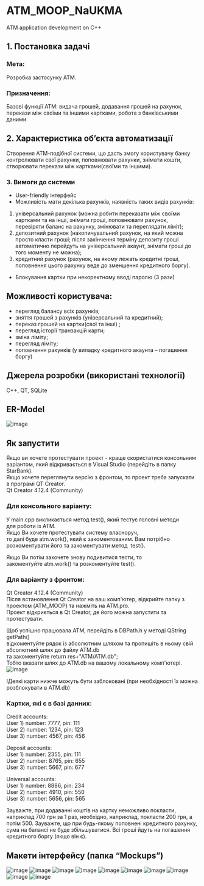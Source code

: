 # ATM_MOOP_NaUKMA
ATM application development on C++


## 1. Постановка задачі
### Мета: 
Розробка застосунку АТМ.

### Призначення: 
Базові функції АТМ: видача грошей, додавання грошей на рахунок, перекази між своїми та іншими картками, робота з банківськими даними.

## 2.	Характеристика об’єкта автоматизації
Створення АТМ-подібної системи, що дасть змогу користувачу банку контролювати свої рахунки, поповнювати рахунки, знімати кошти, створювати перекази між картками(своїми та іншими).

### 3. Вимоги до системи
* User-friendly інтерфейс
*	Можливість мати декілька рахунків, наявність таких видів рахунків:
  1. універсальний рахунок (можна робити переказати між своїми картками та на інші, знімати гроші, поповнювати рахунок,  перевіряти баланс на рахунку, змінювати та переглядати ліміт);
  2. депозитний рахунок (накопичувальний рахунок, на який можна просто класти гроші; після закінчення терміну депозиту гроші автоматично перейдуть на універсальний акаунт, знімати гроші до того моменту не можна);
  3. кредитний рахунок (рахунок, на якому лежать кредитні гроші, поповнення цього рахунку веде до зменшення кредитного боргу).
* Блокування картки при некоректному вводі паролю (3 рази)

## Можливості користувача:
* перегляд балансу всіх рахунків;
* зняття грошей з рахунків (універсальний та кредитний);
* переказ грошей на картки(свої та інші) ;
* перегляд історії транзакцій карти;
* зміна ліміту;
* перегляд ліміту;
* поповнення рахунків (у випадку кредитного акаунта – погашення боргу)

## Джерела розробки (використані технології)
C++, QT, SQLite

## ER-Model
![image](https://user-images.githubusercontent.com/60096558/137622885-87b36ed1-4c07-44e1-b67e-03090c1dc9b5.png)

## Як запустити
Якщо ви хочете протестувати проект - краще скористатися консольним варіантом, який відкривається в Visual Studio (перейдіть в папку StarBank).  
Якщо хочете переглянути версію з фронтом, то проект треба запускати в програмі QT Creator.  
Qt Creator 4.12.4 (Community)  

### Для консольного варіанту:  
У main.cpp викликається метод test(), який тестує головні методи  
для роботи із ATM.  
Якщо Ви хочете протестувати систему власноруч,  
то далі буде atm.work(), який є закоментованим. Вам потрібно  
розкоментувати його та закоментувати метод  test().  

Якщо Ви потім захочете знову подивитися тести, то  
закоментуйте atm.work() та розкоментуйте test().  

### Для варіанту з фронтом:   
Qt Creator 4.12.4 (Community)  
Після встановлення Qt Creator на ваш комп'ютер, відкрийте папку з проектом (ATM_MOOP) та нажміть на ATM.pro.  
Проект відкриється в Qt Creator, де його можна запустити та протестувати.  

Щоб успішно працювала АТМ, перейдіть в DBPath.h у методі QString getPath()  
відкоментуйте рядок із абсолютним шляхом та пропишіть в ньому свій абсолютний шлях до файлу ATM.db  
та закоментуйте  return res+"ATM/ATM.db";  
Тобто вказати шлях до ATM.db на вашому локальному комп'ютері.  
![image](https://user-images.githubusercontent.com/60096558/137624484-959813bd-d592-4930-8860-2150ceeb710b.png)

!Деякі карти нижче можуть бути заблоковані (при необхідності їх можна розблокувати в ATM.db)  

### Картки, які є в базі данних:  

Credit accounts:  
User 1) number: 7777, pin: 111  
User 2) number: 1234, pin: 123  
User 3) number: 4567, pin: 456  

Deposit accounts:  
User 1) number: 2355, pin: 111  
User 2) number: 8765, pin: 655  
User 3) number: 5667, pin: 677  

Universal accounts:  
User 1) number: 8886, pin: 234  
User 2) number: 4910, pin: 550  
User 3) number: 5656, pin: 565  

Зауважте, при
додаванні коштів на картку неможливо покласти, наприклад 700 грн за 1 раз,
необхідно, наприклад, покласти 200 грн, а потім 500.
Зауважте, що при будь-якому поповнені кредитного рахунку, сума на балансі не буде збільшуватися. Всі гроші йдуть на погашення кредитного боргу (якщо він є).


## Макети інтерфейсу (папка “Mockups”)
![image](https://user-images.githubusercontent.com/60096558/137623212-8a2232b1-9f11-4542-9500-aa68e9cb4d27.png)
![image](https://user-images.githubusercontent.com/60096558/137623213-3fe42df0-a6d9-4f79-a985-5a632c7ffbec.png)
![image](https://user-images.githubusercontent.com/60096558/137623214-a5ad32d3-76fd-49bf-9584-31209dc6c9b1.png)
![image](https://user-images.githubusercontent.com/60096558/137623217-1b69c04a-e95a-4592-84b4-dfd41a1a06e8.png)
![image](https://user-images.githubusercontent.com/60096558/137623220-274b7150-f906-496c-a218-1e28a09fd939.png)
![image](https://user-images.githubusercontent.com/60096558/137623221-1ea24d86-80c8-4995-b904-c658112a4a7d.png)
![image](https://user-images.githubusercontent.com/60096558/137623225-a2e244bf-9826-4488-b81d-ec1a4b6b3030.png)
![image](https://user-images.githubusercontent.com/60096558/137623228-08072909-6fac-4239-a71e-ee96a2e382b7.png)
![image](https://user-images.githubusercontent.com/60096558/137623230-59f215a2-780a-42e3-84f6-2e53ef8d34e5.png)
![image](https://user-images.githubusercontent.com/60096558/137623233-300554f0-dbe7-4ef4-a3ea-8e2990aa1a67.png)
